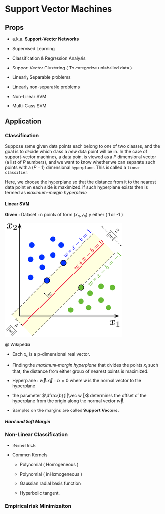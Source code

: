 # Support Vector Machines

## Props

- a.k.a. **Support-Vector Networks**

- Supervised Learning

- Classification & Regression Analysis

- Support Vector Clustering ( To categorize unlabelled data )

- Linearly Separable problems

- Linearly non-separable problems

- Non-Linear SVM

- Multi-Class SVM

## Application

### Classification

Suppose some given data points each belong to one of two classes, and the goal is to decide which class a *new* data point will be in. In the case of support-vector machines, a data point is viewed as a $P$ dimensional vector (a list of  $P$  numbers), and we want to know whether we can separate such points with a $( P − 1 )$ dimensional `hyperplane`. This is called a `linear classifier`.

Here, we choose the hyperplane so that the distance from it to the nearest data point on each side is maximized. if such hyperplane exists then is termed as *maximum-margin hyperplane*

#### Linear SVM

**Given :** Dataset : n points of form $(x_n, y_n)$ y either ( 1 or -1 )

<img title="" src="../ImgResources/linearSVM.png" alt="" width="381" data-align="center">

@ Wikipedia

- Each $x_n$ is a  p-dimensional real vector.

- Finding the *maximum-margin hyperplane* that divides the points $x_i$ such that, the distance from either group  of nearest points is maximized.

- Hyperplane : $\vec w.\vec x-b = 0$ where $w$ is the normal vector to the hyperplane

- the parameter $\dfrac{b}{||\vec w||}$  determines the offset of the hyperplane from the origin along the normal vector $\vec{w}$.

- Samples on the margins are called **Support Vectors**.

##### Hard and Soft Margin

### Non-Linear Classification

- Kernel trick

- Common Kernels
  
  - Polynomial ( Homogeneous )
  
  - Polynomial ( inHomogeneous )
  
  - Gaussian radial basis function
  
  - Hyperbolic tangent.

### Empirical risk Minimizaiton
